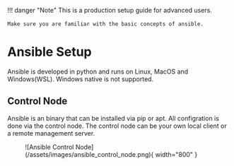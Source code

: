 !!! danger "Note"
    This is a production setup guide for advanced users.
    
    Make sure you are familiar with the basic concepts of ansible.

# Ansible Setup
Ansible is developed in python and runs on Linux, MacOS and Windows(WSL).
Windows native is not supported.

## Control Node
Ansible is an binary that can be installed via pip or apt.
All configration is done via the control node. The control node can be your own local client or a remote management server.

<figure markdown>
  ![Ansible Control Node](/assets/images/ansible_control_node.png){ width="800" }
</figure>